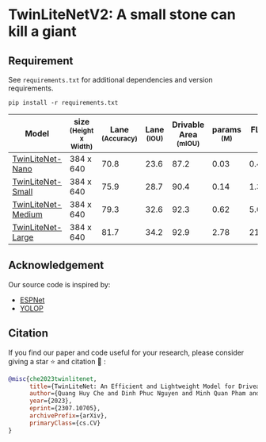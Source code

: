 # TwinLiteNetV2: A small stone can kill a giant

## Requirement
See `requirements.txt` for additional dependencies and version requirements.

```setup
pip install -r requirements.txt
```

| Model | size<br><sup>(Height x Width) | Lane<br><sup>(Accuracy) | Lane<br><sup>(IOU) | Drivable Area<br><sup>(mIOU)  | params<br><sup>(M) | FLOPs<br><sup> (B) |
| ----- | ----------------------------- | ----------------------- | ------------------ | ----------------------------- | ----------------------------- | ----------------------------- |
| [TwinLiteNet-Nano]()| 384 x 640                   | 70.8 | 23.6              | 87.2                       | 0.03   | 0.485 |
| [TwinLiteNet-Small]()| 384 x 640                   | 75.9 | 28.7              | 90.4                      | 0.14   | 1.366 |
| [TwinLiteNet-Medium]()| 384 x 640                   | 79.3 | 32.6              | 92.3                     | 0.62   | 5.088 |
| [TwinLiteNet-Large]() | 384 x 640                   | 81.7 | 34.2              | 92.9                     | 2.78   | 21.526 |


## Acknowledgement
Our source code is inspired by:
- [ESPNet](https://github.com/sacmehta/ESPNet)
- [YOLOP](https://github.com/hustvl/YOLOP)



## Citation

If you find our paper and code useful for your research, please consider giving a star :star:   and citation :pencil: :

```BibTeX
@misc{che2023twinlitenet,
      title={TwinLiteNet: An Efficient and Lightweight Model for Driveable Area and Lane Segmentation in Self-Driving Cars}, 
      author={Quang Huy Che and Dinh Phuc Nguyen and Minh Quan Pham and Duc Khai Lam},
      year={2023},
      eprint={2307.10705},
      archivePrefix={arXiv},
      primaryClass={cs.CV}
}
